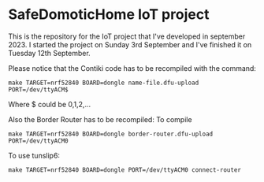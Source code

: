 # SafeDomoticHome IoT project
This is the repository for the IoT project that I've developed in september 2023.
I started the project on Sunday 3rd September and I've finished it on Tuesday 12th September.

Please notice that the Contiki code has to be recompiled with the command:
```
make TARGET=nrf52840 BOARD=dongle name-file.dfu-upload PORT=/dev/ttyACM$
```
Where $ could be 0,1,2,...

Also the Border Router has to be recompiled:
To compile
```
make TARGET=nrf52840 BOARD=dongle border-router.dfu-upload PORT=/dev/ttyACM0
```
To use tunslip6:
```
make TARGET=nrf52840 BOARD=dongle PORT=/dev/ttyACM0 connect-router
```
